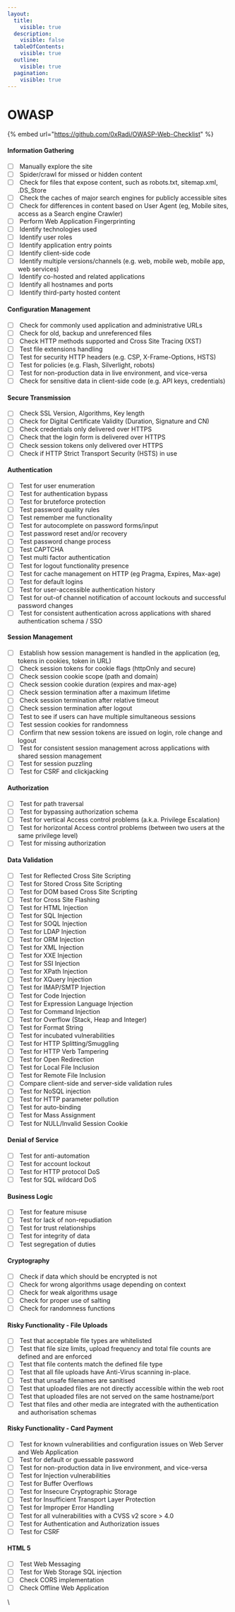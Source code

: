 ```yaml
---
layout:
  title:
    visible: true
  description:
    visible: false
  tableOfContents:
    visible: true
  outline:
    visible: true
  pagination:
    visible: true
---
```


# OWASP

{% embed url="https://github.com/0xRadi/OWASP-Web-Checklist" %}

#### Information Gathering

* [ ] &#x20;Manually explore the site
* [ ] &#x20;Spider/crawl for missed or hidden content
* [ ] &#x20;Check for files that expose content, such as robots.txt, sitemap.xml, .DS\_Store
* [ ] &#x20;Check the caches of major search engines for publicly accessible sites
* [ ] &#x20;Check for differences in content based on User Agent (eg, Mobile sites, access as a Search engine Crawler)
* [ ] &#x20;Perform Web Application Fingerprinting
* [ ] &#x20;Identify technologies used
* [ ] &#x20;Identify user roles
* [ ] &#x20;Identify application entry points
* [ ] &#x20;Identify client-side code
* [ ] &#x20;Identify multiple versions/channels (e.g. web, mobile web, mobile app, web services)
* [ ] &#x20;Identify co-hosted and related applications
* [ ] &#x20;Identify all hostnames and ports
* [ ] &#x20;Identify third-party hosted content

#### Configuration Management

* [ ] &#x20;Check for commonly used application and administrative URLs
* [ ] &#x20;Check for old, backup and unreferenced files
* [ ] &#x20;Check HTTP methods supported and Cross Site Tracing (XST)
* [ ] &#x20;Test file extensions handling
* [ ] &#x20;Test for security HTTP headers (e.g. CSP, X-Frame-Options, HSTS)
* [ ] &#x20;Test for policies (e.g. Flash, Silverlight, robots)
* [ ] &#x20;Test for non-production data in live environment, and vice-versa
* [ ] &#x20;Check for sensitive data in client-side code (e.g. API keys, credentials)

#### Secure Transmission

* [ ] &#x20;Check SSL Version, Algorithms, Key length
* [ ] &#x20;Check for Digital Certificate Validity (Duration, Signature and CN)
* [ ] &#x20;Check credentials only delivered over HTTPS
* [ ] &#x20;Check that the login form is delivered over HTTPS
* [ ] &#x20;Check session tokens only delivered over HTTPS
* [ ] &#x20;Check if HTTP Strict Transport Security (HSTS) in use

#### Authentication

* [ ] &#x20;Test for user enumeration
* [ ] &#x20;Test for authentication bypass
* [ ] &#x20;Test for bruteforce protection
* [ ] &#x20;Test password quality rules
* [ ] &#x20;Test remember me functionality
* [ ] &#x20;Test for autocomplete on password forms/input
* [ ] &#x20;Test password reset and/or recovery
* [ ] &#x20;Test password change process
* [ ] &#x20;Test CAPTCHA
* [ ] &#x20;Test multi factor authentication
* [ ] &#x20;Test for logout functionality presence
* [ ] &#x20;Test for cache management on HTTP (eg Pragma, Expires, Max-age)
* [ ] &#x20;Test for default logins
* [ ] &#x20;Test for user-accessible authentication history
* [ ] &#x20;Test for out-of channel notification of account lockouts and successful password changes
* [ ] &#x20;Test for consistent authentication across applications with shared authentication schema / SSO

#### Session Management

* [ ] &#x20;Establish how session management is handled in the application (eg, tokens in cookies, token in URL)
* [ ] &#x20;Check session tokens for cookie flags (httpOnly and secure)
* [ ] &#x20;Check session cookie scope (path and domain)
* [ ] &#x20;Check session cookie duration (expires and max-age)
* [ ] &#x20;Check session termination after a maximum lifetime
* [ ] &#x20;Check session termination after relative timeout
* [ ] &#x20;Check session termination after logout
* [ ] &#x20;Test to see if users can have multiple simultaneous sessions
* [ ] &#x20;Test session cookies for randomness
* [ ] &#x20;Confirm that new session tokens are issued on login, role change and logout
* [ ] &#x20;Test for consistent session management across applications with shared session management
* [ ] &#x20;Test for session puzzling
* [ ] &#x20;Test for CSRF and clickjacking

#### Authorization

* [ ] &#x20;Test for path traversal
* [ ] &#x20;Test for bypassing authorization schema
* [ ] &#x20;Test for vertical Access control problems (a.k.a. Privilege Escalation)
* [ ] &#x20;Test for horizontal Access control problems (between two users at the same privilege level)
* [ ] &#x20;Test for missing authorization

#### Data Validation

* [ ] &#x20;Test for Reflected Cross Site Scripting
* [ ] &#x20;Test for Stored Cross Site Scripting
* [ ] &#x20;Test for DOM based Cross Site Scripting
* [ ] &#x20;Test for Cross Site Flashing
* [ ] &#x20;Test for HTML Injection
* [ ] &#x20;Test for SQL Injection
* [ ] &#x20;Test for SOQL Injection
* [ ] &#x20;Test for LDAP Injection
* [ ] &#x20;Test for ORM Injection
* [ ] &#x20;Test for XML Injection
* [ ] &#x20;Test for XXE Injection
* [ ] &#x20;Test for SSI Injection
* [ ] &#x20;Test for XPath Injection
* [ ] &#x20;Test for XQuery Injection
* [ ] &#x20;Test for IMAP/SMTP Injection
* [ ] &#x20;Test for Code Injection
* [ ] &#x20;Test for Expression Language Injection
* [ ] &#x20;Test for Command Injection
* [ ] &#x20;Test for Overflow (Stack, Heap and Integer)
* [ ] &#x20;Test for Format String
* [ ] &#x20;Test for incubated vulnerabilities
* [ ] &#x20;Test for HTTP Splitting/Smuggling
* [ ] &#x20;Test for HTTP Verb Tampering
* [ ] &#x20;Test for Open Redirection
* [ ] &#x20;Test for Local File Inclusion
* [ ] &#x20;Test for Remote File Inclusion
* [ ] &#x20;Compare client-side and server-side validation rules
* [ ] &#x20;Test for NoSQL injection
* [ ] &#x20;Test for HTTP parameter pollution
* [ ] &#x20;Test for auto-binding
* [ ] &#x20;Test for Mass Assignment
* [ ] &#x20;Test for NULL/Invalid Session Cookie

#### Denial of Service

* [ ] &#x20;Test for anti-automation
* [ ] &#x20;Test for account lockout
* [ ] &#x20;Test for HTTP protocol DoS
* [ ] &#x20;Test for SQL wildcard DoS

#### Business Logic

* [ ] &#x20;Test for feature misuse
* [ ] &#x20;Test for lack of non-repudiation
* [ ] &#x20;Test for trust relationships
* [ ] &#x20;Test for integrity of data
* [ ] &#x20;Test segregation of duties

#### Cryptography

* [ ] &#x20;Check if data which should be encrypted is not
* [ ] &#x20;Check for wrong algorithms usage depending on context
* [ ] &#x20;Check for weak algorithms usage
* [ ] &#x20;Check for proper use of salting
* [ ] &#x20;Check for randomness functions

#### Risky Functionality - File Uploads

* [ ] &#x20;Test that acceptable file types are whitelisted
* [ ] &#x20;Test that file size limits, upload frequency and total file counts are defined and are enforced
* [ ] &#x20;Test that file contents match the defined file type
* [ ] &#x20;Test that all file uploads have Anti-Virus scanning in-place.
* [ ] &#x20;Test that unsafe filenames are sanitised
* [ ] &#x20;Test that uploaded files are not directly accessible within the web root
* [ ] &#x20;Test that uploaded files are not served on the same hostname/port
* [ ] &#x20;Test that files and other media are integrated with the authentication and authorisation schemas

#### Risky Functionality - Card Payment

* [ ] &#x20;Test for known vulnerabilities and configuration issues on Web Server and Web Application
* [ ] &#x20;Test for default or guessable password
* [ ] &#x20;Test for non-production data in live environment, and vice-versa
* [ ] &#x20;Test for Injection vulnerabilities
* [ ] &#x20;Test for Buffer Overflows
* [ ] &#x20;Test for Insecure Cryptographic Storage
* [ ] &#x20;Test for Insufficient Transport Layer Protection
* [ ] &#x20;Test for Improper Error Handling
* [ ] &#x20;Test for all vulnerabilities with a CVSS v2 score > 4.0
* [ ] &#x20;Test for Authentication and Authorization issues
* [ ] &#x20;Test for CSRF

#### HTML 5

* [ ] &#x20;Test Web Messaging
* [ ] &#x20;Test for Web Storage SQL injection
* [ ] &#x20;Check CORS implementation
* [ ] &#x20;Check Offline Web Application

\
